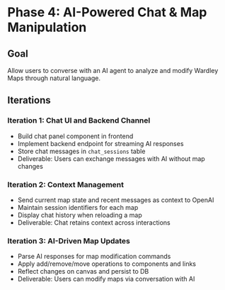 # Phase 4: AI-Powered Chat & Map Manipulation

## Goal
Allow users to converse with an AI agent to analyze and modify Wardley Maps through natural language.

## Iterations

### Iteration 1: Chat UI and Backend Channel
- Build chat panel component in frontend
- Implement backend endpoint for streaming AI responses
- Store chat messages in `chat_sessions` table
- Deliverable: Users can exchange messages with AI without map changes

### Iteration 2: Context Management
- Send current map state and recent messages as context to OpenAI
- Maintain session identifiers for each map
- Display chat history when reloading a map
- Deliverable: Chat retains context across interactions

### Iteration 3: AI-Driven Map Updates
- Parse AI responses for map modification commands
- Apply add/remove/move operations to components and links
- Reflect changes on canvas and persist to DB
- Deliverable: Users can modify maps via conversation with AI
